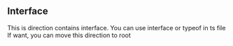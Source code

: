 ## Interface

This is direction contains interface.
You can use interface or typeof in ts file
If want, you can move this direction to root
